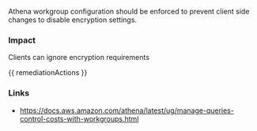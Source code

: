
Athena workgroup configuration should be enforced to prevent client side changes to disable encryption settings.

### Impact
Clients can ignore encryption requirements

<!-- DO NOT CHANGE -->
{{ remediationActions }}

### Links
- https://docs.aws.amazon.com/athena/latest/ug/manage-queries-control-costs-with-workgroups.html
        